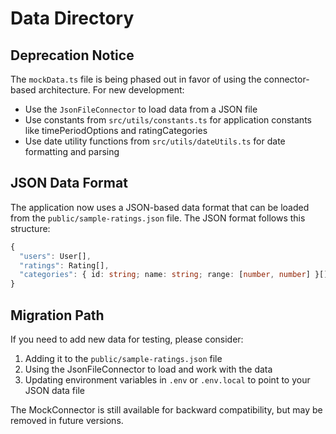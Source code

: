 # Data Directory

## Deprecation Notice

The `mockData.ts` file is being phased out in favor of using the connector-based architecture. For new development:

- Use the `JsonFileConnector` to load data from a JSON file
- Use constants from `src/utils/constants.ts` for application constants like timePeriodOptions and ratingCategories
- Use date utility functions from `src/utils/dateUtils.ts` for date formatting and parsing

## JSON Data Format

The application now uses a JSON-based data format that can be loaded from the `public/sample-ratings.json` file. The JSON format follows this structure:

```typescript
{
  "users": User[],
  "ratings": Rating[],
  "categories": { id: string; name: string; range: [number, number] }[]
}
```

## Migration Path

If you need to add new data for testing, please consider:

1. Adding it to the `public/sample-ratings.json` file
2. Using the JsonFileConnector to load and work with the data
3. Updating environment variables in `.env` or `.env.local` to point to your JSON data file

The MockConnector is still available for backward compatibility, but may be removed in future versions.